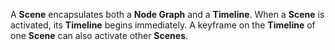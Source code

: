 A **Scene** encapsulates both a **Node Graph** and a **Timeline**. When a **Scene** is activated, its **Timeline** begins immediately. A keyframe on the **Timeline** of one **Scene** can also activate other **Scenes**.